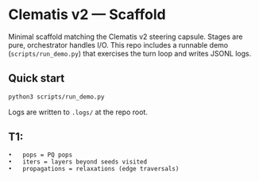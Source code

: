 # Clematis v2 — Scaffold

Minimal scaffold matching the Clematis v2 steering capsule. Stages are pure, orchestrator handles I/O. 
This repo includes a runnable demo (`scripts/run_demo.py`) that exercises the turn loop and writes JSONL logs.

## Quick start

```bash
python3 scripts/run_demo.py
```

Logs are written to `.logs/` at the repo root.

## T1:
	•	pops = PQ pops
	•	iters = layers beyond seeds visited
	•	propagations = relaxations (edge traversals)
